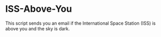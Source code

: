 # ISS-Above-You
This script sends you an email if the International Space Station (ISS) is above you and the sky is dark. 
